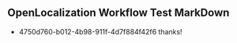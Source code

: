 ## OpenLocalization Workflow Test MarkDown

* 4750d760-b012-4b98-911f-4d7f884f42f6 
thanks!



<!--HONumber=Feb16_HO4-->
